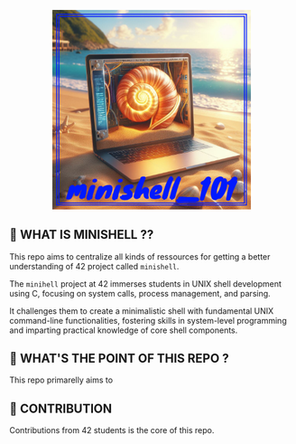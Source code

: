 <p align="center">
  <img src="img/minishell_101.png" width="70%"/>
</p>

## 🚀 WHAT IS MINISHELL ??

This repo aims to centralize all kinds of ressources for getting a better understanding of 42 project called `minishell`.

The `minihell` project at 42 immerses students in UNIX shell development using C, focusing on system calls, process management, and parsing.

It challenges them to create a minimalistic shell with fundamental UNIX command-line functionalities, fostering skills in system-level programming and imparting practical knowledge of core shell components.

## 🤔 WHAT'S THE POINT OF THIS REPO ?

This repo primarelly aims to

## 🤝 CONTRIBUTION

Contributions from 42 students is the core of this repo.
